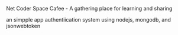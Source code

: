Net Coder Space Cafee - A gathering place for learning and sharing

an simpple app authentiication system using nodejs, mongodb, and jsonwebtoken

